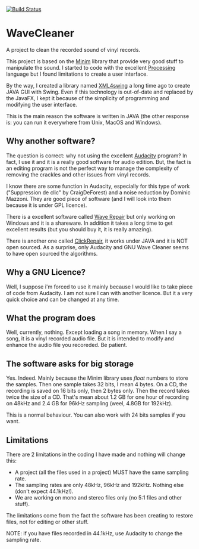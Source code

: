 [![Build Status](https://travis-ci.org/wrey75/WaveCleaner.svg?branch=master)](https://travis-ci.org/wrey75/WaveCleaner)

# WaveCleaner
A project to clean the recorded sound of vinyl records.

This project is based on the [Minim](http://code.compartmental.net/tools/minim/) library
that provide very good stuff to manipulate the sound. I started to code with the excellent
[Processing](https://processing.org/) language but I found limitations to create a user
interface.

By the way, I created a library named [XML4swing](https://github.com/wrey75/xml4swing)
a long time ago to create JAVA GUI with Swing. Even if this technology is out-of-date
and replaced by the JavaFX, I kept it because of the simplicity of programming and modifying
the user interface.

This is the main reason the software is written in JAVA (the other response is: you can run
it everywhere from Unix, MacOS and Windows).


## Why another software?

The question is correct: why not using the excellent [Audacity](http://www.audacityteam.org/)
program? In fact, I use it and it is a really good software for audio edition. But, the fact is
an editing program is not the perfect way to manage the complexity of removing the crackles and 
other issues from vinyl records.

I know there are some function in Audacity, especially for this type of work ("Suppression de
clic" by CraigDeForest) and a noise reduction by Dominic Mazzoni. They are good piece of software 
(and I will look into them because it is under GPL licence).

There is a excellent software called [Wave Repair](http://www.delback.co.uk/wavrep/) but only
working on Windows and it is a shareware. In addition it takes a long time to get excellent
results (but you should buy it, it is really amazing).

There is another one called [ClickRepair](http://www.clickrepair.net/), it works under
JAVA and it is NOT open sourced. As a surprise, only Audacity and GNU Wave Cleaner seems
to have open sourced the algorithms.


## Why a GNU Licence?

Well, I suppose i'm forced to use it mainly because I would like to take piece of code from
Audacity. I am not sure I can with another licence. But it a very quick choice and can be changed
at any time.

## What the program does

Well, currently, nothing. Except loading a song in memory. When I say a song, it is a vinyl
recorded audio file. But it is intended to modify and enhance the audio file you recoreded.
Be patient.

## The software asks for big storage

Yes. Indeed. Mainly because the Minim library uses _float_ numbers to store the samples. Then one
sample takes 32 bits, I mean 4 bytes. On a CD, the recording is saved on 16 bits only, then 2 bytes
only. Then the record takes twice the size of a CD. That's mean about 1.2 GB for one hour of recording
on 48kHz and 2.4 GB for 96kHz sampling (weel, 4.8GB for 192kHz).

This is a normal behaviour. You can also work with 24 bits samples if you want.

## Limitations

There are 2 limitations in the coding I have made and nothing will change this:
 - A project (all the files used in a project) MUST have the same sampling rate.
 - The sampling rates are only 48kHz, 96kHz and 192kHz. Nothing else (don't expect 44.1kHz!).
 - We are working on mono and stereo files only (no 5:1 files and other stuff).

The limitations come from the fact the software has been creating to restore files,
not for editing or other stuff.

NOTE: if you have files recorded in 44.1kHz, use Audacity to change the sampling rate.
 



 



 
